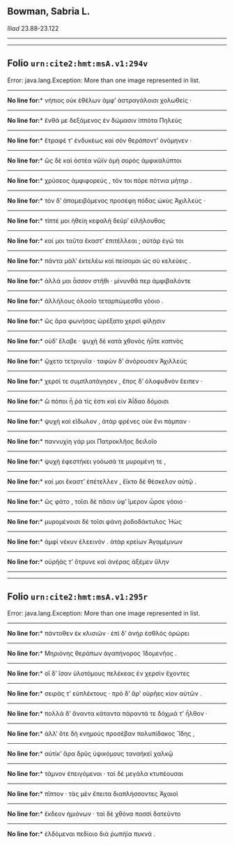 ## Bowman, Sabria L.

*Iliad* 23.88-23.122

---

---

## **Folio `urn:cite2:hmt:msA.v1:294v`**



Error: java.lang.Exception: More than one image represented in list.

--- 

 **No line for:*** νήπιος οὐκ ἐθέλων ἀμφʼ ἀστραγάλοισι χολωθείς ·

--- 

 **No line for:*** ἔνθά με δεξάμενος ἐν δώμασιν ἱππότα Πηλεὺς

--- 

 **No line for:*** ἔτραφέ τʼ ἐνδυκέως καὶ σὸν θεράποντʼ ὀνόμηνεν ·

--- 

 **No line for:*** ὣς δὲ καὶ ὀστέα νῶϊν ὁμὴ σορὸς ἀμφικαλύπτοι

--- 

 **No line for:*** χρύσεος ἀμφιφορεύς , τόν τοι πόρε πότνια μήτηρ .

--- 

 **No line for:*** τὸν δʼ ἀπαμειβόμενος προσέφη πόδας ὠκὺς Ἀχιλλεύς ·

--- 

 **No line for:*** τίπτέ μοι ἠθείη κεφαλὴ δεῦρʼ εἰλήλουθας

--- 

 **No line for:*** καί μοι ταῦτα ἕκαστʼ ἐπιτέλλεαι ; αὐτὰρ ἐγώ τοι

--- 

 **No line for:*** πάντα μάλʼ ἐκτελέω καὶ πείσομαι ὡς σὺ κελεύεις .

--- 

 **No line for:*** ἀλλά μοι ἆσσον στῆθι · μίνυνθά περ ἀμφιβαλόντε

--- 

 **No line for:*** ἀλλήλους ὀλοοῖο τεταρπώμεσθα γόοιο .

--- 

 **No line for:*** ὣς ἄρα φωνήσας ὠρέξατο χερσὶ φίλῃσιν

--- 

 **No line for:*** οὐδʼ ἔλαβε · ψυχὴ δὲ κατὰ χθονὸς ἠΰτε καπνὸς

--- 

 **No line for:*** ᾤχετο τετριγυῖα · ταφὼν δʼ ἀνόρουσεν Ἀχιλλεὺς

--- 

 **No line for:*** χερσί τε συμπλατάγησεν , ἔπος δʼ ὀλοφυδνὸν ἔειπεν ·

--- 

 **No line for:*** ὢ πόποι ἦ ῥά τίς ἐστι καὶ εἰν Ἀΐδαο δόμοισι

--- 

 **No line for:*** ψυχὴ καὶ εἴδωλον , ἀτὰρ φρένες οὐκ ἔνι πάμπαν ·

--- 

 **No line for:*** παννυχίη γάρ μοι Πατροκλῆος δειλοῖο

--- 

 **No line for:*** ψυχὴ ἐφεστήκει γοόωσά τε μυρομένη τε ,

--- 

 **No line for:*** καί μοι ἕκαστʼ ἐπέτελλεν , ἔϊκτο δὲ θέσκελον αὐτῷ .

--- 

 **No line for:*** ὣς φάτο , τοῖσι δὲ πᾶσιν ὑφʼ ἵμερον ὦρσε γόοιο ·

--- 

 **No line for:*** μυρομένοισι δὲ τοῖσι φάνη ῥοδοδάκτυλος Ἠὼς

--- 

 **No line for:*** ἀμφὶ νέκυν ἐλεεινόν . ἀτὰρ κρείων Ἀγαμέμνων

--- 

 **No line for:*** οὐρῆάς τʼ ὄτρυνε καὶ ἀνέρας ἀξέμεν ὕλην

---

---

## **Folio `urn:cite2:hmt:msA.v1:295r`**



Error: java.lang.Exception: More than one image represented in list.

--- 

 **No line for:*** πάντοθεν ἐκ κλισιῶν · ἐπὶ δʼ ἀνὴρ ἐσθλὸς ὀρώρει

--- 

 **No line for:*** Μηριόνης θεράπων ἀγαπήνορος Ἰδομενῆος .

--- 

 **No line for:*** οἳ δʼ ἴσαν ὑλοτόμους πελέκεας ἐν χερσὶν ἔχοντες

--- 

 **No line for:*** σειράς τʼ εὐπλέκτους · πρὸ δʼ ἄρʼ οὐρῆες κίον αὐτῶν .

--- 

 **No line for:*** πολλὰ δʼ ἄναντα κάταντα πάραντά τε δόχμιά τʼ ἦλθον ·

--- 

 **No line for:*** ἀλλʼ ὅτε δὴ κνημοὺς προσέβαν πολυπίδακος Ἴδης ,

--- 

 **No line for:*** αὐτίκʼ ἄρα δρῦς ὑψικόμους ταναήκεϊ χαλκῷ

--- 

 **No line for:*** τάμνον ἐπειγόμενοι · ταὶ δὲ μεγάλα κτυπέουσαι

--- 

 **No line for:*** πῖπτον · τὰς μὲν ἔπειτα διαπλήσσοντες Ἀχαιοὶ

--- 

 **No line for:*** ἔκδεον ἡμιόνων · ταὶ δὲ χθόνα ποσσὶ δατεῦντο

--- 

 **No line for:*** ἐλδόμεναι πεδίοιο διὰ ῥωπήϊα πυκνά .